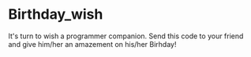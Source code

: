# Birthday_wish
It's turn to wish a programmer companion. Send this code to your friend and give him/her an amazement on his/her Birhday!
